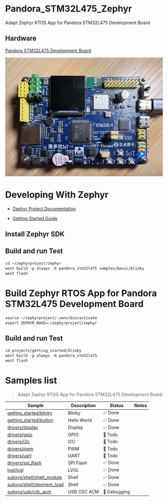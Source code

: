 # Pandora_STM32L475_Zephyr

Adapt Zephyr RTOS App for Pandora STM32L475 Development Board

## Hardware

[Pandora STM32L475 Development Board](http://www.openedv.com/docs/boards/iot/zdyz_panduola.html)

![Pandora STM32L475 Development Board](./assets/images/hardware/Pandora_STM32L475.png)


# Developing With Zephyr

- [Zephyr Project Documentation](https://docs.zephyrproject.org/latest/index.html)

- [Getting Started Guide](https://docs.zephyrproject.org/latest/develop/getting_started/index.html)

## Install Zephyr SDK

## Build and run Test

```shell
cd ~/zephyrproject/zephyr
west build -p always -b pandora_stm32l475 samples/basic/blinky
west flash
```

# Build Zephyr RTOS App for Pandora STM32L475 Development Board

```shell
source ~/zephyrproject/.venv/bin/activate
export ZEPHYR_BASE=~/zephyrproject/zephyr
```

## Build and run Test

```shell
cd projects/getting_started/blinky
west build -p always -b pandora_stm32l475
west flash
```

# Samples list

> Adapt Zephyr RTOS App for Pandora STM32L475 Development Board

| Sample | Description | Status | Notes |
| ------ | ----------- | ------ | ----- |
| [getting_started/blinky](./projects/getting_started/blinky) | Blinky | ✅ Done | |
| [getting_started/button](./projects/getting_started/button) | Hello World | ✅ Done | |
| [drivers/display](./projects/drivers/display) | Display | ✅ Done | |
| [drivers/gpio](./projects/drivers/gpio) | GPIO | :construction: Todo | |
| [drivers/i2c](./projects/drivers/i2c) | I2C | :construction: Todo | |
| [drivers/pwm](./projects/drivers/pwm) | PWM | :construction: Todo | |
| [drivers/uart](./projects/drivers/uart) | UART | :construction: Todo | |
| [drivers/spi_flash](./projects/drivers/spi_flash) | SPI Flash | ✅ Done | |
| [lvgl/lvgl](./projects/lvgl/lvgl) | LVGL | ✅ Done | |
| [subsys/shell/shell_module](./projects/subsys/shell/shell_module) | Shell | ✅ Done | |
| [subsys/shell/devmem_load](./projects/subsys/shell/devmem_load) | Shell | ✅ Done | |
| [subsys/usb/cdc_acm](./projects/subsys/usb/cdc_acm) | USB CDC ACM | 🐛 Debugging | |


